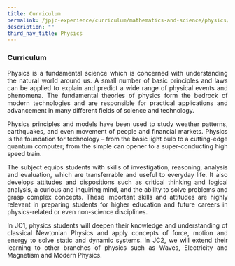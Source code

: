 ```yaml
---
title: Curriculum
permalink: /jpjc-experience/curriculum/mathematics-and-science/physics/curriculum/
description: ""
third_nav_title: Physics
---
```

### **Curriculum**
<div align=justify>
	<p>
Physics is a fundamental science which is concerned with understanding the natural world around us. A small number of basic principles and laws can be applied to explain and predict a wide range of physical events and phenomena. The fundamental theories of physics form the bedrock of modern technologies and are responsible for practical applications and advancement in many different fields of science and technology.
		
Physics principles and models have been used to study weather patterns, earthquakes, and even movement of people and financial markets. Physics is the foundation for technology – from the basic light bulb to a cutting-edge quantum computer; from the simple can opener to a super-conducting high speed train.

The subject equips students with skills of investigation, reasoning, analysis and evaluation, which are transferrable and useful to everyday life. It also develops attitudes and dispositions such as critical thinking and logical analysis, a curious and inquiring mind, and the ability to solve problems and grasp complex concepts. These important skills and attitudes are highly relevant in preparing students for higher education and future careers in physics-related or even non-science disciplines.

In JC1, physics students will deepen their knowledge and understanding of classical Newtonian Physics and apply concepts of force, motion and energy to solve static and dynamic systems. In JC2, we will extend their learning to other branches of physics such as Waves, Electricity and Magnetism and Modern Physics.</div>